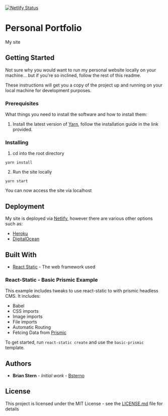 [![Netlify Status](https://api.netlify.com/api/v1/badges/4c4eaa32-08d8-4516-8a77-da35e1775fb8/deploy-status)](https://app.netlify.com/sites/bstern/deploys)

# Personal Portfolio

My site

## Getting Started

Not sure why you would want to run my personal website locally on your machine... but if you're so inclined, follow the rest of this readme.

These instructions will get you a copy of the project up and running on your local machine for development purposes.

### Prerequisites

What things you need to install the software and how to install them:

1. Install the latest version of [Yarn](https://www.npmjs.com/package/yarn), follow the installation guide in the link provided.


### Installing

1. cd into the root directory

```
yarn install
```

2. Run the site locally

```
yarn start
```

You can now access the site via localhost


## Deployment

My site is deployed via [Netlify](https://www.netlify.com/), however there are various other options such as:
- [Heroku](https://www.heroku.com/)
- [DigitalOcean](https://www.digitalocean.com/)

## Built With

* [React Static](https://github.com/nozzle/react-static) - The web framework used

### React-Static - Basic Prismic Example

This example includes tweaks to use react-static to with prismic headless CMS. It includes:
- Babel
- CSS imports
- Image imports
- File imports
- Automatic Routing
- Fetcing Data from [Prismic](https://prismic.io/)

To get started, run `react-static create` and use the `basic-prismic` template.


## Authors

* **Brian Stern** - *Initial work* - [Bsterno](https://github.com/bsterno)


## License

This project is licensed under the MIT License - see the [LICENSE.md](https://brianstern.codes/404) file for details
